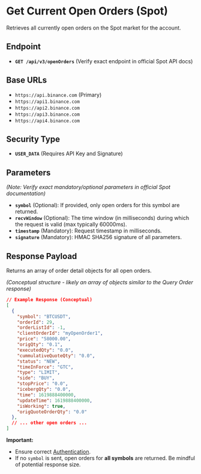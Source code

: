 # Get Current Open Orders (Spot)

Retrieves all currently open orders on the Spot market for the account.

## Endpoint

*   **`GET /api/v3/openOrders`** (Verify exact endpoint in official Spot API docs)

## Base URLs

*   `https://api.binance.com` (Primary)
*   `https://api1.binance.com`
*   `https://api2.binance.com`
*   `https://api3.binance.com`
*   `https://api4.binance.com`

## Security Type

*   **`USER_DATA`** (Requires API Key and Signature)

## Parameters

*(Note: Verify exact mandatory/optional parameters in official Spot documentation)*

*   **`symbol`** (Optional): If provided, only open orders for this symbol are returned.
*   **`recvWindow`** (Optional): The time window (in milliseconds) during which the request is valid (max typically 60000ms).
*   **`timestamp`** (Mandatory): Request timestamp in milliseconds.
*   **`signature`** (Mandatory): HMAC SHA256 signature of all parameters.

## Response Payload

Returns an array of order detail objects for all open orders.

*(Conceptual structure - likely an array of objects similar to the Query Order response)*

```json
// Example Response (Conceptual)
[
  {
    "symbol": "BTCUSDT",
    "orderId": 29,
    "orderListId": -1,
    "clientOrderId": "myOpenOrder1",
    "price": "58000.00",
    "origQty": "0.1",
    "executedQty": "0.0",
    "cummulativeQuoteQty": "0.0",
    "status": "NEW",
    "timeInForce": "GTC",
    "type": "LIMIT",
    "side": "BUY",
    "stopPrice": "0.0",
    "icebergQty": "0.0",
    "time": 1619888400000,
    "updateTime": 1619888400000,
    "isWorking": true,
    "origQuoteOrderQty": "0.0"
  },
  // ... other open orders ...
]
```

**Important:**
*   Ensure correct [Authentication](./../../authentication.md).
*   If no `symbol` is sent, open orders for **all symbols** are returned. Be mindful of potential response size. 